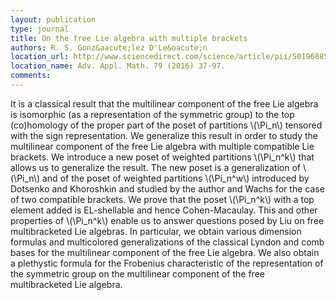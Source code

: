 ```yaml
---
layout: publication
type: journal
title: On the free Lie algebra with multiple brackets
authors: R. S. Gonz&aacute;lez D'Le&oacute;n
location_url: http://www.sciencedirect.com/science/article/pii/S0196885816000336/
location_name: Adv. Appl. Math. 79 (2016) 37-97.
comments: 
--- 
```



It is a classical result that the multilinear component of the free Lie algebra is isomorphic (as a representation of 
the symmetric group) to the top (co)homology of the proper part of the poset of partitions \\(\Pi_n\\)
tensored with the sign representation. We generalize this result in order to study the multilinear 
component of the free Lie algebra with multiple compatible Lie brackets. We introduce a new poset of weighted 
partitions \\(\Pi_n^k\\) that allows us to generalize the result. The new poset is a generalization 
of \\(\Pi_n\\) and of the poset of weighted partitions \\(\Pi_n^w\\) introduced by Dotsenko and Khoroshkin 
and studied by the author and Wachs for the case of two compatible brackets. We prove that the 
poset \\(\Pi_n^k\\) with a top element added is EL-shellable and hence Cohen-Macaulay. 
This and other properties of \\(\Pi_n^k\\) enable us to answer 
questions posed by Liu on free multibracketed Lie algebras. In 
particular, we obtain various dimension formulas and multicolored generalizations of 
the classical Lyndon and comb bases for the multilinear component of the free Lie 
algebra. 
We also obtain a plethystic formula for the 
Frobenius characteristic of the representation of the symmetric group on the multilinear component 
of the free multibracketed Lie algebra.